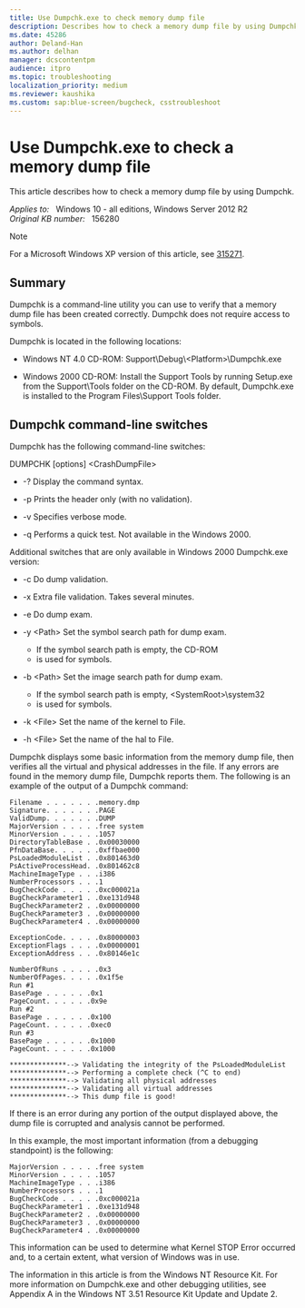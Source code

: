 ```yaml
---
title: Use Dumpchk.exe to check memory dump file
description: Describes how to check a memory dump file by using Dumpchk.
ms.date: 45286
author: Deland-Han
ms.author: delhan
manager: dcscontentpm
audience: itpro
ms.topic: troubleshooting
localization_priority: medium
ms.reviewer: kaushika
ms.custom: sap:blue-screen/bugcheck, csstroubleshoot
---
```

# Use Dumpchk.exe to check a memory dump file

This article describes how to check a memory dump file by using Dumpchk.

_Applies to:_ &nbsp; Windows 10 - all editions, Windows Server 2012 R2  
_Original KB number:_ &nbsp; 156280

> [!NOTE]
> For a Microsoft Windows XP version of this article, see [315271](https://support.microsoft.com/help/315271).  

## Summary

Dumpchk is a command-line utility you can use to verify that a memory dump file has been created correctly. Dumpchk does not require access to symbols.

Dumpchk is located in the following locations:

- Windows NT 4.0 CD-ROM: Support\Debug\\\<Platform>\Dumpchk.exe

- Windows 2000 CD-ROM: Install the Support Tools by running Setup.exe from the Support\Tools folder on the CD-ROM. By default, Dumpchk.exe is installed to the Program Files\Support Tools folder.

## Dumpchk command-line switches

Dumpchk has the following command-line switches:

DUMPCHK [options] \<CrashDumpFile>

- -? Display the command syntax.

- -p Prints the header only (with no validation).

- -v Specifies verbose mode.

- -q Performs a quick test. Not available in the Windows 2000.

Additional switches that are only available in Windows 2000 Dumpchk.exe version:

- -c Do dump validation.

- -x Extra file validation. Takes several minutes.

- -e Do dump exam.

- -y \<Path> Set the symbol search path for dump exam.
  - If the symbol search path is empty, the CD-ROM
  - is used for symbols.

- -b \<Path> Set the image search path for dump exam.
  - If the symbol search path is empty, \<SystemRoot>\system32
  - is used for symbols.

- -k \<File> Set the name of the kernel to File.

- -h \<File> Set the name of the hal to File.

Dumpchk displays some basic information from the memory dump file, then verifies all the virtual and physical addresses in the file. If any errors are found in the memory dump file, Dumpchk reports them. The following is an example of the output of a Dumpchk command:

```output
Filename . . . . . . .memory.dmp  
Signature. . . . . . .PAGE  
ValidDump. . . . . . .DUMP  
MajorVersion . . . . .free system  
MinorVersion . . . . .1057  
DirectoryTableBase . .0x00030000  
PfnDataBase. . . . . .0xffbae000  
PsLoadedModuleList . .0x801463d0  
PsActiveProcessHead. .0x801462c8  
MachineImageType . . .i386  
NumberProcessors . . .1  
BugCheckCode . . . . .0xc000021a  
BugCheckParameter1 . .0xe131d948  
BugCheckParameter2 . .0x00000000  
BugCheckParameter3 . .0x00000000  
BugCheckParameter4 . .0x00000000  

ExceptionCode. . . . .0x80000003  
ExceptionFlags . . . .0x00000001  
ExceptionAddress . . .0x80146e1c  

NumberOfRuns . . . . .0x3  
NumberOfPages. . . . .0x1f5e  
Run #1  
BasePage . . . . . .0x1  
PageCount. . . . . .0x9e  
Run #2  
BasePage . . . . . .0x100  
PageCount. . . . . .0xec0  
Run #3  
BasePage . . . . . .0x1000  
PageCount. . . . . .0x1000  

**************--> Validating the integrity of the PsLoadedModuleList  
**************--> Performing a complete check (^C to end)  
**************--> Validating all physical addresses  
**************--> Validating all virtual addresses  
**************--> This dump file is good!
```

If there is an error during any portion of the output displayed above, the dump file is corrupted and analysis cannot be performed.

In this example, the most important information (from a debugging standpoint) is the following:

```output
MajorVersion . . . . .free system  
MinorVersion . . . . .1057  
MachineImageType . . .i386  
NumberProcessors . . .1  
BugCheckCode . . . . .0xc000021a  
BugCheckParameter1 . .0xe131d948  
BugCheckParameter2 . .0x00000000  
BugCheckParameter3 . .0x00000000  
BugCheckParameter4 . .0x00000000
```

This information can be used to determine what Kernel STOP Error occurred and, to a certain extent, what version of Windows was in use.

The information in this article is from the Windows NT Resource Kit. For more information on Dumpchk.exe and other debugging utilities, see Appendix A in the Windows NT 3.51 Resource Kit Update and Update 2.
